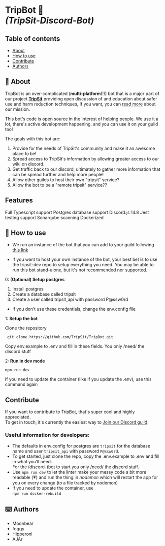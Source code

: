 # TripBot 🤖 <br>*(TripSit-Discord-Bot)*

## Table of contents 
+ [About](#about)
+ [How to use](#how-to-use)
+ [Contribute](#contribute)
+ [Authors](#contributors)


## 🧐 About
TripBot is an over-complicated (**multi-platform**(!)) bot that is a major part of our project **[TripSit](https://tripsit.me)** providing open discussion of and education about safer use and harm reduction techniques, If you want, you can [read more](https://tripsit.me/about/) about our mission. 

This bot's code is open source in the interest of helping people. We use it a lot, there's active development happening, and you can use it on your guild too!

The goals with this bot are:
1) Provide for the needs of TripSit's community and make it an awesome place to be!
2) Spread access to TripSit's information by allowing greater access to our wiki on discord.
3) Get traffic back to our discord, ultimately to gather more information that can be spread further and help more people!
4) Allow other guilds to host their own "tripsit" service?
5) Allow the bot to be a "remote tripsit" service??

## Features
Full Typescript support
Postgres database support
Discord.js 14.8
Jest testing support
Sonarqube scanning
Dockerized

## 🎈 How to use 
+ We run an instance of the bot that you can add to your guild following [this link](https://discord.com/api/oauth2/authorize?client_id=957780726806380545&permissions=18432&scope=bot%20applications.commands)

+ If you want to host your own instance of the bot, your best bet is to use the tripsit-dev repo to setup everything you need. You may be able to run this bot stand-alone, but it's not recommended nor supported.

0: **(Optional) Setup postgres**
1) Install postgres
2) Create a database called tripsit
3) Create a user called tripsit_api with password P@ssw0rd
- If you don't use these credentials, change the env.config file

1: **Setup the bot**

Clone the repository

``` git clone https://github.com/TripSit/TripBot.git```

Copy env.example to .env and fill in these fields. You only /need/ the discord stuff

2: **Run in dev mode** 

```npm run dev```

If you need to update the container (like if you update the .env), use this command again

## Contribute

If you want to contribute to TripBot, that's super cool and highly appreciated.<br>To get in touch, it's currently the easiest way to [Join our Discord guild](https://discord.gg/tripsit). 

### Useful information for developers: 
- The defaults in env.config for postgres are ```tripsit``` for the database name and user ```tripsit_api``` with password ```P@ssw0rd```. 
- To get started, just clone the repo, copy the .env.example to .env and fill in what you'll need.<br>For the (discord-)bot to start you only /need/ the discord stuff. 
- Use ```npm run dev``` to let the linter make your messy code a bit more readable (💗) and run the thing in *nodemon* which will restart the app for you on every change (to a file tracked by nodemon) 
- If you need to update the container, use<br>
```npm run docker-rebuild```
## ⌨️ Authors 
- Moonbear
- foggy
- Hipperoni 
- AJAr